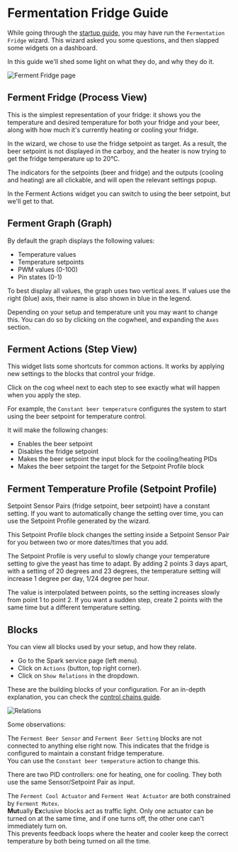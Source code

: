 # Fermentation Fridge Guide

While going through the [startup guide](./startup.html), you may have run the `Fermentation Fridge` wizard. This wizard asked you some questions, and then slapped some widgets on a dashboard.

In this guide we'll shed some light on what they do, and why they do it.

![Ferment Fridge page](statics/ferment-arrangement.png)

## Ferment Fridge (Process View)

This is the simplest representation of your fridge: it shows you the temperature and desired temperature for both your fridge and your beer, along with how much it's currently heating or cooling your fridge.

In the wizard, we chose to use the fridge setpoint as target.
As a result, the beer setpoint is not displayed in the carboy, and the heater is now trying to get the fridge temperature up to 20°C.

The indicators for the setpoints (beer and fridge) and the outputs (cooling and heating) are all clickable, and will open the relevant settings popup.

In the Ferment Actions widget you can switch to using the beer setpoint, but we'll get to that.

## Ferment Graph (Graph)

By default the graph displays the following values:
- Temperature values
- Temperature setpoints
- PWM values (0-100)
- Pin states (0-1)

To best display all values, the graph uses two vertical axes. If values use the right (blue) axis, their name is also shown in blue in the legend.

Depending on your setup and temperature unit you may want to change this. You can do so by clicking on the cogwheel, and expanding the `Axes` section.

## Ferment Actions (Step View)

This widget lists some shortcuts for common actions.
It works by applying new settings to the blocks that control your fridge.

Click on the cog wheel next to each step to see exactly what will happen when you apply the step.

For example, the `Constant beer temperature` configures the system to start using the beer setpoint for temperature control.

It will make the following changes:
- Enables the beer setpoint
- Disables the fridge setpoint
- Makes the beer setpoint the input block for the cooling/heating PIDs
- Makes the beer setpoint the target for the Setpoint Profile block

## Ferment Temperature Profile (Setpoint Profile)

Setpoint Sensor Pairs (fridge setpoint, beer setpoint) have a constant setting. If you want to automatically change the setting over time, you can use the Setpoint Profile generated by the wizard.

This Setpoint Profile block changes the setting inside a Setpoint Sensor Pair for you between two or more dates/times that you add.

The Setpoint Profile is very useful to slowly change your temperature setting to give the yeast has time to adapt.
By adding 2 points 3 days apart, with a setting of 20 degrees and 23 degrees, the temperature setting will increase 1 degree per day, 1/24 degree per hour.

The value is interpolated between points, so the setting increases slowly from point 1 to point 2.
If you want a sudden step, create 2 points with the same time but a different temperature setting.

## Blocks

You can view all blocks used by your setup, and how they relate.
- Go to the Spark service page (left menu).
- Click on `Actions` (button, top right corner).
- Click on `Show Relations` in the dropdown.

These are the building blocks of your configuration. For an in-depth explanation, you can check the [control chains guide](./control_chains.html).

![Relations](statics/ferment-relations.png)

Some observations:

The `Ferment Beer Sensor` and `Ferment Beer Setting` blocks are not connected to anything else right now. This indicates that the fridge is configured to maintain a constant fridge temperature. <br>
You can use the `Constant beer temperature` action to change this.

There are two PID controllers: one for heating, one for cooling. They both use the same Sensor/Setpoint Pair as input.

The `Ferment Cool Actuator` and `Ferment Heat Actuator` are both constrained by `Ferment Mutex`. <br>
**Mut**ually **Ex**clusive blocks act as traffic light. Only one actuator can be turned on at the same time, and if one turns off, the other one can't immediately turn on. <br>
This prevents feedback loops where the heater and cooler keep the correct temperature by both being turned on all the time.
